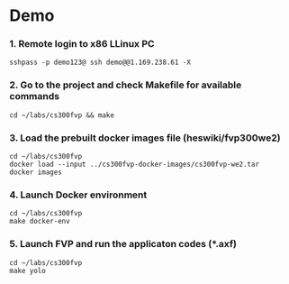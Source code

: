 # Demo

### 1. Remote login to x86 LLinux PC
```
sshpass -p demo123@ ssh demo@@1.169.238.61 -X
```

### 2. Go to the project and check Makefile for available commands
```
cd ~/labs/cs300fvp && make
```

### 3. Load the prebuilt docker images file (heswiki/fvp300we2)
```
cd ~/labs/cs300fvp
docker load --input ../cs300fvp-docker-images/cs300fvp-we2.tar
docker images
```

### 4. Launch Docker environment
```
cd ~/labs/cs300fvp
make docker-env
```

### 5. Launch FVP and run the applicaton codes (*.axf)
```
cd ~/labs/cs300fvp
make yolo
```
